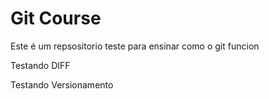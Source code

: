 # Git Course

Este é um repsositorio teste para ensinar como o git funcion

Testando DIFF

Testando Versionamento
